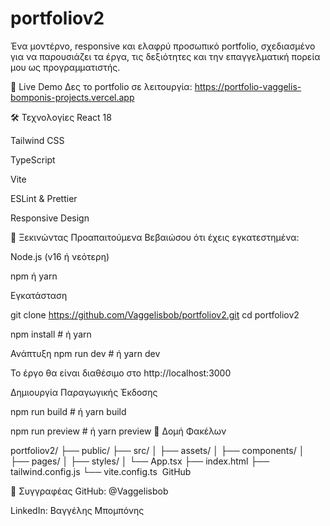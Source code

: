 # portfoliov2

Ένα μοντέρνο, responsive και ελαφρύ προσωπικό portfolio, σχεδιασμένο για να παρουσιάζει τα έργα, τις δεξιότητες και την επαγγελματική πορεία μου ως προγραμματιστής.​

🔗 Live Demo
Δες το portfolio σε λειτουργία: https://portfolio-vaggelis-bomponis-projects.vercel.app

🛠️ Τεχνολογίες
React 18

Tailwind CSS

TypeScript

Vite

ESLint & Prettier

Responsive Design​

🚀 Ξεκινώντας
Προαπαιτούμενα
Βεβαιώσου ότι έχεις εγκατεστημένα:​

Node.js (v16 ή νεότερη)

npm ή yarn​

Εγκατάσταση

git clone https://github.com/Vaggelisbob/portfoliov2.git
cd portfoliov2

npm install # ή yarn

Ανάπτυξη
npm run dev # ή yarn dev

Το έργο θα είναι διαθέσιμο στο http://localhost:3000

Δημιουργία Παραγωγικής Έκδοσης

npm run build # ή yarn build

npm run preview # ή yarn preview
📁 Δομή Φακέλων


portfoliov2/
├── public/
├── src/
│   ├── assets/
│   ├── components/
│   ├── pages/
│   ├── styles/
│   └── App.tsx
├── index.html
├── tailwind.config.js
└── vite.config.ts
​
GitHub


👤 Συγγραφέας
GitHub: @Vaggelisbob

LinkedIn: Βαγγέλης Μπομπόνης
